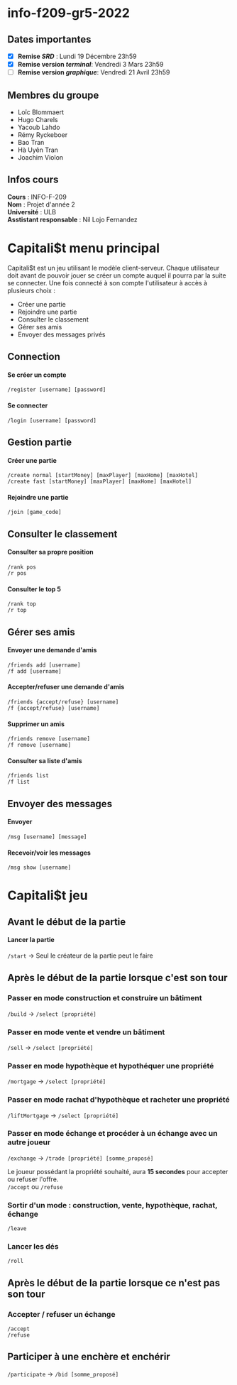 # info-f209-gr5-2022

## Dates importantes
 -[X] **Remise _SRD_** : Lundi 19 Décembre 23h59  
 -[X] **Remise version _terminal_**: Vendredi 3 Mars 23h59  
 -[ ] **Remise version _graphique_**: Vendredi 21 Avril 23h59

## Membres du groupe
- Loïc Blommaert
- Hugo Charels
- Yacoub Lahdo
- Rémy Ryckeboer
- Bao Tran
- Hà Uyên Tran
- Joachim Violon

## Infos cours

**Cours** : INFO-F-209  
**Nom** : Projet d'année 2  
**Université** : ULB  
**Asstistant responsable** : Nil Lojo Fernandez


# Capitali$t menu principal

Capitali$t est un jeu utilisant le modèle client-serveur. Chaque utilisateur doit avant de pouvoir jouer se créer un compte 
auquel il pourra par la suite se connecter. Une fois connecté à son compte l'utilisateur à accès à plusieurs choix :
- Créer une partie
- Rejoindre une partie
- Consulter le classement
- Gérer ses amis
- Envoyer des messages privés

## Connection
#### Se créer un compte
`/register [username] [password]`

#### Se connecter
`/login [username] [password]`

## Gestion partie
#### Créer une partie
`/create normal [startMoney] [maxPlayer] [maxHome] [maxHotel]`  
`/create fast [startMoney] [maxPlayer] [maxHome] [maxHotel]`

#### Rejoindre une partie
`/join [game_code]`

## Consulter le classement
#### Consulter sa propre position
`/rank pos`  
`/r pos`

#### Consulter le top 5
`/rank top`  
`/r top`

## Gérer ses amis
#### Envoyer une demande d'amis
`/friends add [username]`  
`/f add [username]`

#### Accepter/refuser une demande d'amis
`/friends {accept/refuse} [username]`  
`/f {accept/refuse} [username]`

#### Supprimer un amis
`/friends remove [username]`  
`/f remove [username]`  

#### Consulter sa liste d'amis
`/friends list`  
`/f list`

## Envoyer des messages

#### Envoyer
`/msg [username] [message]`  

#### Recevoir/voir les messages
`/msg show [username]`


# Capitali$t jeu

## Avant le début de la partie
#### Lancer la partie
`/start` -> Seul le créateur de la partie peut le faire

## Après le début de la partie lorsque c'est son tour

### Passer en mode construction et construire un bâtiment
`/build` -> `/select [propriété]`

### Passer en mode vente et vendre un bâtiment
`/sell` -> `/select [propriété]`

### Passer en mode hypothèque et hypothéquer une propriété
`/mortgage` -> `/select [propriété]`

### Passer en mode rachat d'hypothèque et racheter une propriété
`/liftMortgage` -> `/select [propriété]`

### Passer en mode échange et procéder à un échange avec un autre joueur
`/exchange` -> `/trade [propriété] [somme_proposé]`  

Le joueur possédant la propriété souhaité, aura **15 secondes** pour accepter ou refuser l'offre.  
`/accept` ou `/refuse`

### Sortir d'un mode : construction, vente, hypothèque, rachat, échange
`/leave`

### Lancer les dés
`/roll`

## Après le début de la partie lorsque ce n'est pas son tour

### Accepter / refuser un échange
`/accept`  
`/refuse`

## Participer à une enchère et enchérir 
`/participate` -> `/bid [somme_proposé]`







